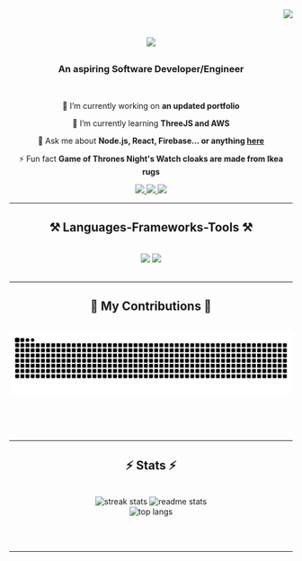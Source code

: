 <img align="right" src="https://visitor-badge.laobi.icu/badge?page_id=nathanalbe.nathanalbe" />

<h1 align="center">
    <img src="https://readme-typing-svg.herokuapp.com/?font=Righteous&size=35&center=true&vCenter=true&width=500&height=70&duration=4000&lines=Hi+There!+👋;+I'm+Nathan+Albe!;" />
</h1>

<h3 align="center">An aspiring Software Developer/Engineer </h3>

<br/>

<div align="center">
 
 🔭 I’m currently working on **an updated portfolio**
 
 🌱 I’m currently learning **ThreeJS and AWS**

💬 Ask me about **Node.js, React, Firebase... or anything [here](https://github.com/nathanalbe/nathanalbe/issues)**

⚡ Fun fact **Game of Thrones Night's Watch cloaks are made from Ikea rugs**

 </div>
 
<div align="center"> 
  <a href="mailto:nathanalbe2022@gmail.com">
    <img src="https://img.shields.io/badge/Gmail-333333?style=for-the-badge&logo=gmail&logoColor=red" />
  </a>
  <a href="https://linkedin.com/in/nathan-albe" target="_blank">
    <img src="https://img.shields.io/badge/LinkedIn-0077B5?style=for-the-badge&logo=linkedin&logoColor=white" target="_blank" />
  </a>
  <a href="https://nathanalbe-portfolio.netlify.app/" target="_blank">
     <img src="https://img.shields.io/badge/Portfolio-FF5722?style=for-the-badge&logo=todoist&logoColor=white" target="_blank" /> <!-- sqlite, safari, google-chrome are other good icon options -->
  </a>
</div>

 <hr/>
 
<h2 align="center">⚒️ Languages-Frameworks-Tools ⚒️</h2>
<br/>
<div align="center">
    <img src="https://skillicons.dev/icons?i=react,swift,django,html,css,vscode,github,figma,vuejs,git,r" />
    <img src="https://skillicons.dev/icons?i=nodejs,python,javascript,typescript,postgresql,firebase,mongodb,c,java,matlab,mysql,flask" /><br>
</div>

<br/>
<hr/>

<div align="center">
  <h2>🐍 My Contributions 🐍</h2>
  <br>
  <img alt="snake eating my contributions" src="https://raw.githubusercontent.com/nathanalbe/nathanalbe/output/github-contribution-grid-snake.svg" />
  
  <br/><br/><br/>
</div>

<hr/>

<h2 align="center">⚡ Stats ⚡</h2>
<br>
<div align=center>
  <img width=390 src="https://github-readme-streak-stats-nathanalbe.vercel.app/?user=nathanalbe&count_private=true&theme=react&border_radius=10" alt="streak stats"/>
  <img width=390 src="https://github-readme-stats-nathanalbe.vercel.app/api?username=nathanalbe&show_icons=true&theme=react&rank_icon=github&border_radius=10" alt="readme stats" />
  <br/>
  <img width=325 align="center" src="https://github-readme-stats-nathanalbe.vercel.app/api/top-langs/?username=nathanalbe&hide=HTML&langs_count=8&layout=compact&theme=react&border_radius=10&size_weight=0.5&count_weight=0.5&exclude_repo=github-readme-stats" alt="top langs" />
</div>

<br/><br/>

<hr/>

<br/>

<br/>
